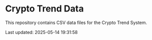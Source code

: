# Crypto Trend Data

This repository contains CSV data files for the Crypto Trend System.

Last updated: 2025-05-14 19:31:58
